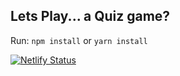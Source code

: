 ## Lets Play... a Quiz game?

Run: ```npm install``` or ```yarn install```


[![Netlify Status](https://api.netlify.com/api/v1/badges/c3eec364-c452-447a-82c8-c828d6e19c81/deploy-status)](https://app.netlify.com/sites/reactquizgametrivia/deploys)